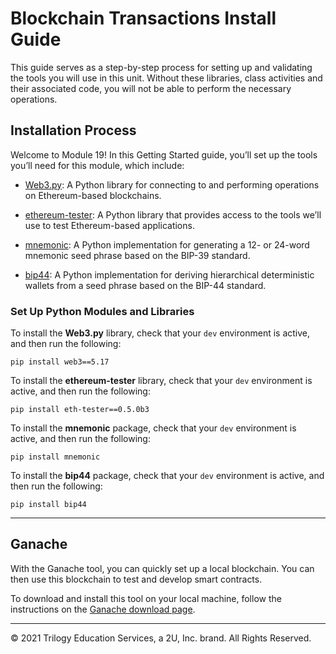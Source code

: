 # Blockchain Transactions Install Guide

This guide serves as a step-by-step process for setting up and validating the tools you will use in this unit. Without these libraries, class activities and their associated code, you will not be able to perform the necessary operations.

## Installation Process

Welcome to Module 19! In this Getting Started guide, you’ll set up the tools you’ll need for this module, which include:

* [Web3.py](https://web3py.readthedocs.io/en/stable/overview.html): A Python library for connecting to and performing operations on Ethereum-based blockchains.

* [ethereum-tester](https://pypi.org/project/ethereum-tester/0.1.0a4/): A Python library that provides access to the tools we’ll use to test Ethereum-based applications.

* [mnemonic](https://pypi.org/project/mnemonic/): A Python implementation for generating a 12- or 24-word mnemonic seed phrase based on the BIP-39 standard.

* [bip44](https://pypi.org/project/bip44/): A Python implementation for deriving hierarchical deterministic wallets from a seed phrase based on the BIP-44 standard.

### Set Up Python Modules and Libraries

To install the **Web3.py**  library, check that your `dev` environment is active, and then run the following:

```shell
pip install web3==5.17
```

To install the **ethereum-tester** library, check that your `dev` environment is active, and then run the following:

```shell
pip install eth-tester==0.5.0b3
```

To install the **mnemonic** package, check that your `dev` environment is active, and then run the following:

```shell
pip install mnemonic
```

To install the **bip44**  package, check that your `dev` environment is active, and then run the following:

```shell
pip install bip44
```

---

## Ganache

With the Ganache tool, you can quickly set up a local blockchain. You can then use this blockchain to test and develop smart contracts.

To download and install this tool on your local machine, follow the instructions on the [Ganache download page](https://www.trufflesuite.com/ganache).

---

© 2021 Trilogy Education Services, a 2U, Inc. brand. All Rights Reserved.

